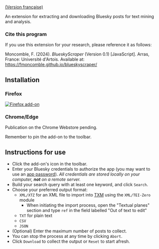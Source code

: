 [(Version française)](https://fmoncomble.github.io/blueskyscraper/README_fr.html)

An extension for extracting and downloading Bluesky posts for text mining and analysis.  
  
### Cite this program
If you use this extension for your research, please reference it as follows:  
  
Moncomble, F. (2024). *BlueskyScraper* (Version 0.1) [JavaScript]. Arras, France: Université d'Artois. Available at: https://fmoncomble.github.io/blueskyscraper/

## Installation
### Firefox
[![Firefox add-on](https://github.com/fmoncomble/Figaro_extractor/assets/59739627/e4df008e-1aac-46be-a216-e6304a65ba97)](https://github.com/fmoncomble/blueskyscraper/releases/latest/download/redditscraper.xpi)  
### Chrome/Edge
Publication on the Chrome Webstore pending.
    
Remember to pin the add-on to the toolbar.
 
## Instructions for use
- Click the add-on's icon in the toolbar.
- Enter your Bluesky credentials to authorize the app (you may want to use an [app password](https://bsky.app/settings/app-passwords)). *All credentials are stored locally on your computer, **not** on a remote server.*
- Build your search query with at least one keyword, and click `Search`.
- Choose your preferred output format:
    - `XML/XTZ` for an XML file to import into [TXM](https://txm.gitpages.huma-num.fr/textometrie/en/index.html) using the `XML/TEI-Zero` module
      - When initiating the import process, open the "Textual planes" section and type `ref` in the field labelled "Out of text to edit"
    - `TXT` for plain text
    - `CSV`
    - `JSON`
- (Optional) Enter the maximum number of posts to collect.
- You can stop the process at any time by clicking `Abort`.
- Click `Download` to collect the output or `Reset` to start afresh.